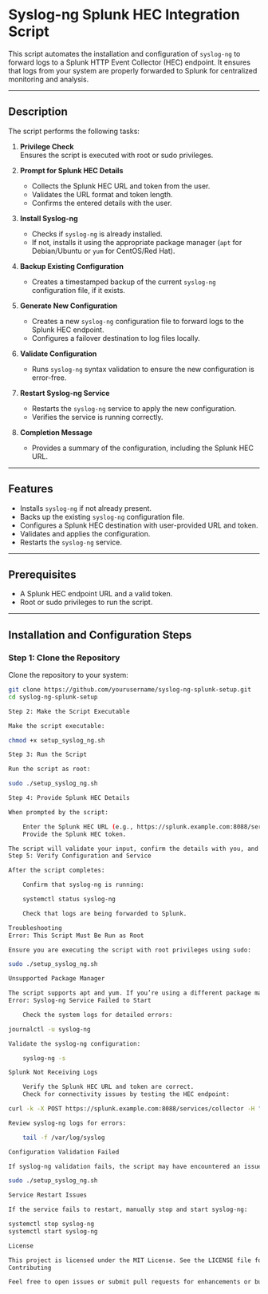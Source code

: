 # Syslog-ng Splunk HEC Integration Script

This script automates the installation and configuration of `syslog-ng` to forward logs to a Splunk HTTP Event Collector (HEC) endpoint. It ensures that logs from your system are properly forwarded to Splunk for centralized monitoring and analysis.

---

## Description

The script performs the following tasks:

1. **Privilege Check**  
   Ensures the script is executed with root or sudo privileges.

2. **Prompt for Splunk HEC Details**  
   - Collects the Splunk HEC URL and token from the user.
   - Validates the URL format and token length.
   - Confirms the entered details with the user.

3. **Install Syslog-ng**  
   - Checks if `syslog-ng` is already installed.
   - If not, installs it using the appropriate package manager (`apt` for Debian/Ubuntu or `yum` for CentOS/Red Hat).

4. **Backup Existing Configuration**  
   - Creates a timestamped backup of the current `syslog-ng` configuration file, if it exists.

5. **Generate New Configuration**  
   - Creates a new `syslog-ng` configuration file to forward logs to the Splunk HEC endpoint.
   - Configures a failover destination to log files locally.

6. **Validate Configuration**  
   - Runs `syslog-ng` syntax validation to ensure the new configuration is error-free.

7. **Restart Syslog-ng Service**  
   - Restarts the `syslog-ng` service to apply the new configuration.
   - Verifies the service is running correctly.

8. **Completion Message**  
   - Provides a summary of the configuration, including the Splunk HEC URL.

---

## Features

- Installs `syslog-ng` if not already present.
- Backs up the existing `syslog-ng` configuration file.
- Configures a Splunk HEC destination with user-provided URL and token.
- Validates and applies the configuration.
- Restarts the `syslog-ng` service.

---

## Prerequisites

- A Splunk HEC endpoint URL and a valid token.
- Root or sudo privileges to run the script.

---

## Installation and Configuration Steps

### Step 1: Clone the Repository

Clone the repository to your system:

```bash
git clone https://github.com/yourusername/syslog-ng-splunk-setup.git
cd syslog-ng-splunk-setup

Step 2: Make the Script Executable

Make the script executable:

chmod +x setup_syslog_ng.sh

Step 3: Run the Script

Run the script as root:

sudo ./setup_syslog_ng.sh

Step 4: Provide Splunk HEC Details

When prompted by the script:

    Enter the Splunk HEC URL (e.g., https://splunk.example.com:8088/services/collector).
    Provide the Splunk HEC token.

The script will validate your input, confirm the details with you, and apply the configuration.
Step 5: Verify Configuration and Service

After the script completes:

    Confirm that syslog-ng is running:

    systemctl status syslog-ng

    Check that logs are being forwarded to Splunk.

Troubleshooting
Error: This Script Must Be Run as Root

Ensure you are executing the script with root privileges using sudo:

sudo ./setup_syslog_ng.sh

Unsupported Package Manager

The script supports apt and yum. If you’re using a different package manager, manually install syslog-ng and rerun the script.
Error: Syslog-ng Service Failed to Start

    Check the system logs for detailed errors:

journalctl -u syslog-ng

Validate the syslog-ng configuration:

    syslog-ng -s

Splunk Not Receiving Logs

    Verify the Splunk HEC URL and token are correct.
    Check for connectivity issues by testing the HEC endpoint:

curl -k -X POST https://splunk.example.com:8088/services/collector -H "Authorization: Splunk <TOKEN>"

Review syslog-ng logs for errors:

    tail -f /var/log/syslog

Configuration Validation Failed

If syslog-ng validation fails, the script may have encountered an issue during configuration generation. Re-run the script:

sudo ./setup_syslog_ng.sh

Service Restart Issues

If the service fails to restart, manually stop and start syslog-ng:

systemctl stop syslog-ng
systemctl start syslog-ng

License

This project is licensed under the MIT License. See the LICENSE file for details.
Contributing

Feel free to open issues or submit pull requests for enhancements or bug fixes.
